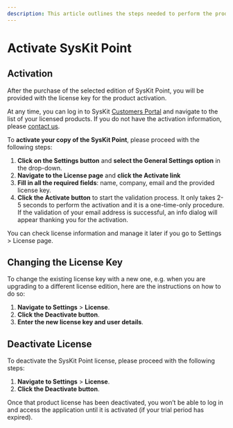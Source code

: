```yaml
---
description: This article outlines the steps needed to perform the product activation.
---
```


# Activate SysKit Point

## Activation

After the purchase of the selected edition of SysKit Point, you will be provided with the license key for the product activation. 

At any time, you can log in to SysKit [Customers Portal](https://my.syskit.com/) and navigate to the list of your licensed products. If you do not have the activation information, please [contact us](https://www.syskit.com/company/contact-us). 

To **activate your copy of the SysKit Point**, please proceed with the following steps: 

1. **Click on the Settings button** and **select the General Settings option** in the drop-down.
2. **Navigate to the License page** and **click the Activate link**
3. **Fill in all the required fields**: name, company, email and the provided license key. 
4. **Click the Activate button** to start the validation process. It only takes 2-5 seconds to perform the activation and it is a one-time-only procedure. If the validation of your email address is successful, an info dialog will appear thanking you for the activation. 

You can check license information and manage it later if you go to Settings &gt; License page. 

## Changing the License Key

To change the existing license key with a new one, e.g. when you are upgrading to a different license edition, here are the instructions on how to do so: 

1. **Navigate to Settings** &gt; **License**.
2. **Click the Deactivate button**.
3. **Enter the new license key and user details**.

## **Deactivate License**

To deactivate the SysKit Point license, please proceed with the following steps: 

1. **Navigate to Settings** &gt; **License**. 
2. **Click the Deactivate button**. 

Once that product license has been deactivated, you won’t be able to log in and access the application until it is activated \(if your trial period has expired\). 

